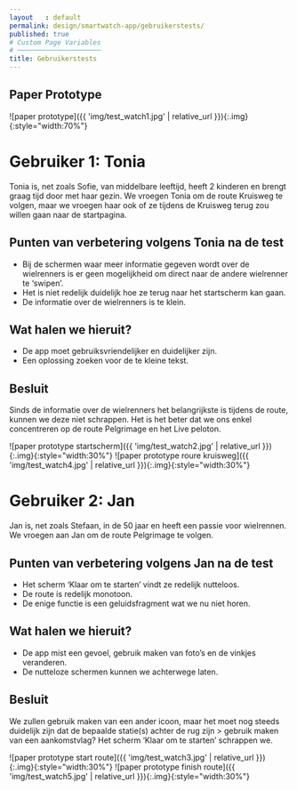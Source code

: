 ```yaml
---
layout   : default
permalink: design/smartwatch-app/gebruikerstests/
published: true
# Custom Page Variables
# ─────────────────────
title: Gebruikerstests
---
```


Paper Prototype
---------------

![paper prototype]({{ 'img/test_watch1.jpg' | relative_url }}){:.img}{:style="width:70%"}

# Gebruiker 1: Tonia

Tonia is, net zoals Sofie, van middelbare leeftijd, heeft 2 kinderen en brengt graag tijd door met haar gezin. We vroegen Tonia om de route Kruisweg te volgen, maar we vroegen haar ook of ze tijdens de Kruisweg terug zou willen gaan naar de startpagina.

## Punten van verbetering volgens Tonia na de test

-	Bij de schermen waar meer informatie gegeven wordt over de wielrenners is er geen mogelijkheid om direct naar de andere wielrenner te ‘swipen’.
-	Het is niet redelijk duidelijk hoe ze terug naar het startscherm kan gaan.
-	De informatie over de wielrenners is te klein.

## Wat halen we hieruit? 

-	De app moet gebruiksvriendelijker en duidelijker zijn.
-	Een oplossing zoeken voor de te kleine tekst.

## Besluit

Sinds de informatie over de wielrenners het belangrijkste is tijdens de route, kunnen we deze niet schrappen. Het is het beter dat we ons enkel concentreren op de route Pelgrimage en het Live peloton.

![paper prototype startscherm]({{ 'img/test_watch2.jpg' | relative_url }}){:.img}{:style="width:30%"}
![paper prototype roure kruisweg]({{ 'img/test_watch4.jpg' | relative_url }}){:.img}{:style="width:30%"}

# Gebruiker 2: Jan

Jan is, net zoals Stefaan, in de 50 jaar en heeft een passie voor wielrennen. We vroegen aan Jan om de route Pelgrimage te volgen.

## Punten van verbetering volgens Jan na de test

-	Het scherm ‘Klaar om te starten’ vindt ze redelijk nutteloos.
-	De route is redelijk monotoon.
-	De enige functie is een geluidsfragment wat we nu niet horen.

## Wat halen we hieruit?

-	De app mist een gevoel, gebruik maken van foto’s en de vinkjes veranderen.
-	De nutteloze schermen kunnen we achterwege laten.

## Besluit

We zullen gebruik maken van een ander icoon, maar het moet nog steeds duidelijk zijn dat de bepaalde statie(s) achter de rug zijn > gebruik maken van een aankomstvlag?
Het scherm ‘Klaar om te starten’ schrappen we.

![paper prototype start route]({{ 'img/test_watch3.jpg' | relative_url }}){:.img}{:style="width:30%"}
![paper prototype finish route]({{ 'img/test_watch5.jpg' | relative_url }}){:.img}{:style="width:30%"}
